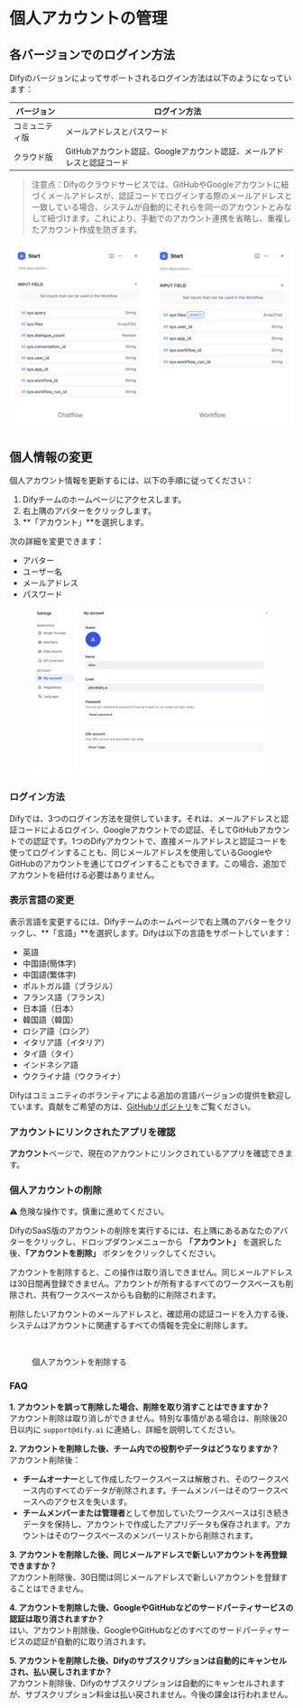 # 個人アカウントの管理

## 各バージョンでのログイン方法

Difyのバージョンによってサポートされるログイン方法は以下のようになっています：

| バージョン | ログイン方法 |
| --- | --- |
| コミュニティ版 | メールアドレスとパスワード |
| クラウド版 | GitHubアカウント認証、Googleアカウント認証、メールアドレスと認証コード |

> 注意点：Difyのクラウドサービスでは、GitHubやGoogleアカウントに紐づくメールアドレスが、認証コードでログインする際のメールアドレスと一致している場合、システムが自動的にそれらを同一のアカウントとみなして紐づけます。これにより、手動でのアカウント連携を省略し、重複したアカウント作成を防ぎます。

![ログイン方法の図解](../../../en/.gitbook/assets/image.png)

## 個人情報の変更

個人アカウント情報を更新するには、以下の手順に従ってください：

1. Difyチームのホームページにアクセスします。
2. 右上隅のアバターをクリックします。
3. **「アカウント」**を選択します。

次の詳細を変更できます：

* アバター
* ユーザー名
* メールアドレス
* パスワード

<figure><img src="../../.gitbook/assets/personal-account-management-01.png" alt=""><figcaption></figcaption></figure>

### ログイン方法

Difyでは、3つのログイン方法を提供しています。それは、メールアドレスと認証コードによるログイン、Googleアカウントでの認証、そしてGitHubアカウントでの認証です。1つのDifyアカウントで、直接メールアドレスと認証コードを使ってログインすることも、同じメールアドレスを使用しているGoogleやGitHubのアカウントを通じてログインすることもできます。この場合、追加でアカウントを紐付ける必要はありません。

### 表示言語の変更

表示言語を変更するには、Difyチームのホームページで右上隅のアバターをクリックし、**「言語」**を選択します。Difyは以下の言語をサポートしています：

* 英語
* 中国語(簡体字)
* 中国語(繁体字)
* ポルトガル語（ブラジル）
* フランス語（フランス）
* 日本語（日本）
* 韓国語（韓国）
* ロシア語（ロシア）
* イタリア語（イタリア）
* タイ語（タイ）
* インドネシア語
* ウクライナ語（ウクライナ）

Difyはコミュニティのボランティアによる追加の言語バージョンの提供を歓迎しています。貢献をご希望の方は、[GitHubリポジトリ](https://github.com/langgenius/dify/blob/main/CONTRIBUTING.md)をご覧ください。

### アカウントにリンクされたアプリを確認

**アカウント**ページで、現在のアカウントにリンクされているアプリを確認できます。

### 個人アカウントの削除

⚠️ 危険な操作です。慎重に進めてください。

DifyのSaaS版のアカウントの削除を実行するには、右上隅にあるあなたのアバターをクリックし、ドロップダウンメニューから **「アカウント」** を選択した後、**「アカウントを削除」** ボタンをクリックしてください。

アカウントを削除すると、この操作は取り消しできません。同じメールアドレスは30日間再登録できません。アカウントが所有するすべてのワークスペースも削除され、共有ワークスペースからも自動的に削除されます。

削除したいアカウントのメールアドレスと、確認用の認証コードを入力する後、システムはアカウントに関連するすべての情報を完全に削除します。

<figure><img src="https://assets-docs.dify.ai/2024/12/ded326f27886b5884969c220ead998d7.png" alt=""><figcaption><p>個人アカウントを削除する</p></figcaption></figure>

### FAQ

**1. アカウントを誤って削除した場合、削除を取り消すことはできますか？**  
アカウント削除は取り消しができません。特別な事情がある場合は、削除後20日以内に `support@dify.ai` に連絡し、詳細を説明してください。

**2. アカウントを削除した後、チーム内での役割やデータはどうなりますか？**  
アカウント削除後：  
- **チームオーナー**として作成したワークスペースは解散され、そのワークスペース内のすべてのデータが削除されます。チームメンバーはそのワークスペースへのアクセスを失います。  
- **チームメンバーまたは管理者**として参加していたワークスペースは引き続きデータを保持し、アカウントで作成したアプリデータも保存されます。アカウントはそのワークスペースのメンバーリストから削除されます。

**3. アカウントを削除した後、同じメールアドレスで新しいアカウントを再登録できますか？**  
アカウント削除後、30日間は同じメールアドレスで新しいアカウントを登録することはできません。

**4. アカウントを削除した後、GoogleやGitHubなどのサードパーティサービスの認証は取り消されますか？**  
はい、アカウント削除後、GoogleやGitHubなどのすべてのサードパーティサービスの認証が自動的に取り消されます。

**5. アカウントを削除した後、Difyのサブスクリプションは自動的にキャンセルされ、払い戻しされますか？**  
アカウント削除後、Difyのサブスクリプションは自動的にキャンセルされますが、サブスクリプション料金は払い戻されません。今後の課金は行われません。
